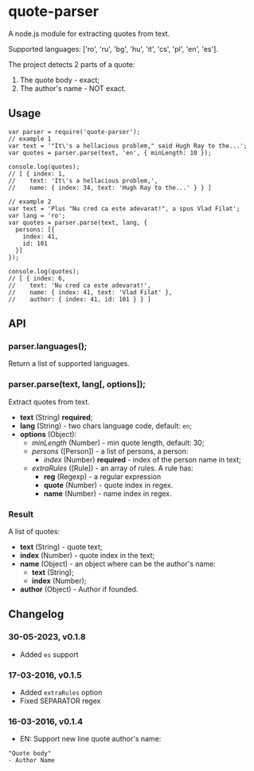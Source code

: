 # quote-parser

A node.js module for extracting quotes from text.

Supported languages: ['ro', 'ru', 'bg', 'hu', 'it', 'cs', 'pl', 'en', 'es'].

The project detects 2 parts of a quote:
 1. The quote body - exact;
 2. The author's name - NOT exact.


## Usage

```
var parser = require('quote-parser');
// example 1
var text = '"It\'s a hellacious problem," said Hugh Ray to the...';
var quotes = parser.parse(text, 'en', { minLength: 10 });

console.log(quotes);
// [ { index: 1,
//    text: 'It\'s a hellacious problem,',
//    name: { index: 34, text: 'Hugh Ray to the...' } } ]

// example 2
var text = 'Plus "Nu cred ca este adevarat!", a spus Vlad Filat';
var lang = 'ro';
var quotes = parser.parse(text, lang, {
  persons: [{
    index: 41,
    id: 101
  }]
});

console.log(quotes);
// [ { index: 6,
//    text: 'Nu cred ca este adevarat!',
//    name: { index: 41, text: 'Vlad Filat' },
//    author: { index: 41, id: 101 } } ]
```

## API

### parser.languages();

Return a list of supported languages.

### parser.parse(text, lang[, options]);

Extract quotes from text.

- **text** (String) **required**;
- **lang** (String) - two chars language code, default: `en`;
- **options** (Object):
  - *minLength* (Number) - min quote length, default: 30;
  - *persons* ([Person]) - a list of persons, a person:
    - *index* (Number) **required** - index of the person name in text;
  - *extraRules* ([Rule]) - an array of rules. A rule has:
    - **reg** (Regexp) - a regular expression
    - **quote** (Number) - quote index in regex.
    - **name** (Number) - name index in regex.

### Result

A list of quotes:

- **text** (String) - quote text;
- **index** (Number) - quote index in the text;
- **name** (Object) - an object where can be the author's name:
  - **text** (String);
  - **index** (Number);
- **author** (Object) - Author if founded.

## Changelog

### 30-05-2023, v0.1.8

- Added `es` support

### 17-03-2016, v0.1.5

- Added `extraRules` option
- Fixed SEPARATOR regex

### 16-03-2016, v0.1.4

- EN: Support new line quote author's name:
```
"Quote body"
- Author Name
```
